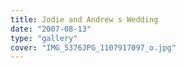```yaml
---
title: Jodie and Andrew s Wedding
date: "2007-08-13"
type: "gallery"
cover: "IMG_5376JPG_1107917097_o.jpg"
---
```

